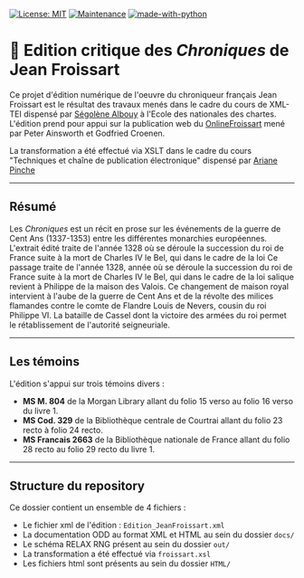 [![License: MIT](https://img.shields.io/badge/License-MIT--Licence-lightgrey.svg)](https://mit-license.org/)
[![Maintenance](https://img.shields.io/badge/Maintained%3F-no-red.svg)](https://GitHub.com/Naereen/StrapDown.js/graphs/commit-activity)
[![made-with-python](https://img.shields.io/badge/Made%20with-xslt-1f425f.svg)](https://www.w3.org/TR/xslt-30/)


# :scroll: Edition critique des *Chroniques* de Jean Froissart

Ce projet d'édition numérique de l'oeuvre du chroniqueur français Jean Froissart est le résultat des travaux menés dans le cadre du cours de XML-TEI dispensé 
par [Ségolène Albouy](https://github.com/Segolene-Albouy) à l'Ecole des nationales des chartes. L'édition prend pour appui sur la publication web du [OnlineFroissart](https://www.dhi.ac.uk/onlinefroissart/index.jsp) 
mené par Peter Ainsworth et Godfried Croenen. 

La transformation a été effectué via XSLT dans le cadre du cours "Techniques et chaîne de publication électronique" dispensé par [Ariane Pinche](https://github.com/ArianePinche)

---
## Résumé
Les *Chroniques* est un récit en prose sur les événements de la guerre de Cent Ans (1337-1353) entre les différentes monarchies européennes. L'extrait édité traite de l'année 1328 où se déroule la succession du roi de France suite à la mort de Charles IV le Bel, qui dans le cadre de la loi
Ce passage traite de l'année 1328, année où se déroule la succession du roi de France suite à la mort de Charles IV le Bel, qui dans le cadre de la loi salique revient à Philippe de la maison des Valois.
Ce changement de maison royal intervient à l'aube de la guerre de Cent Ans et de la révolte des milices flamandes contre le comte de Flandre Louis de Nevers, cousin du roi Philippe VI. La bataille de Cassel dont la victoire des armées du roi permet le rétablissement de l'autorité seigneuriale.

---
## Les témoins

L'édition s'appui sur trois témoins divers :
- **MS M. 804** de la Morgan Library allant du folio 15 verso au folio 16 verso du livre 1.
- **MS Cod. 329** de la Bibliothèque centrale de Courtrai allant du folio 23 recto à folio 24 recto.
- **MS Francais 2663** de la Bibliothèque nationale de France allant du folio 28 recto au folio 29 recto du livre 1.

---
## Structure du repository

Ce dossier contient un ensemble de 4 fichiers :
- Le fichier xml de l'édition : `Edition_JeanFroissart.xml`
- La documentation ODD au format XML et HTML au sein du dossier `docs/`
- Le schéma RELAX RNG présent au sein du dossier `out/`
- La transformation a été effectué via `froissart.xsl`
- Les fichiers html sont présents au sein du dossier `HTML/`
